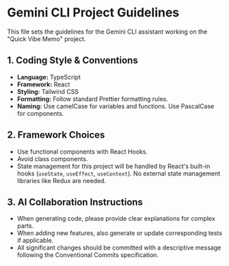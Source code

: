 # Gemini CLI Project Guidelines

This file sets the guidelines for the Gemini CLI assistant working on the "Quick Vibe Memo" project.

## 1. Coding Style & Conventions

- **Language:** TypeScript
- **Framework:** React
- **Styling:** Tailwind CSS
- **Formatting:** Follow standard Prettier formatting rules.
- **Naming:** Use camelCase for variables and functions. Use PascalCase for components.

## 2. Framework Choices

- Use functional components with React Hooks.
- Avoid class components.
- State management for this project will be handled by React's built-in hooks (`useState`, `useEffect`, `useContext`). No external state management libraries like Redux are needed.

## 3. AI Collaboration Instructions

- When generating code, please provide clear explanations for complex parts.
- When adding new features, also generate or update corresponding tests if applicable.
- All significant changes should be committed with a descriptive message following the Conventional Commits specification.
